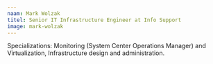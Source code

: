 ```yaml
---
naam: Mark Wolzak
titel: Senior IT Infrastructure Engineer at Info Support
image: mark-wolzak
---
```

Specializations: Monitoring (System Center Operations Manager) and Virtualization, Infrastructure design and administration.